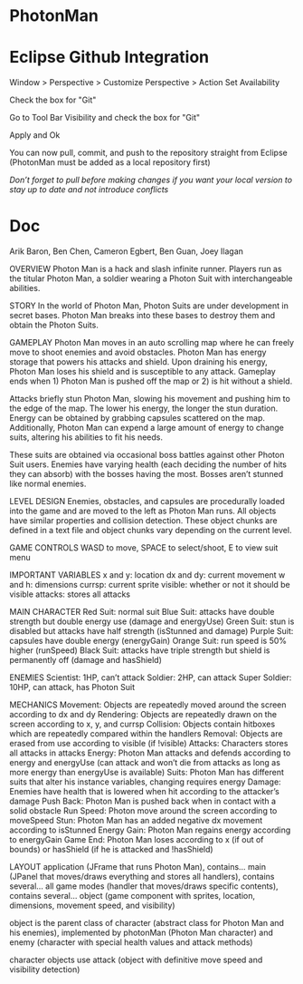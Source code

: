 # PhotonMan

# Eclipse Github Integration

Window > Perspective > Customize Perspective > Action Set Availability

Check the box for "Git"

Go to Tool Bar Visibility and check the box for "Git"

Apply and Ok

You can now pull, commit, and push to the repository straight from Eclipse (PhotonMan must be added as a local repository first)

*Don’t forget to pull before making changes if you want your local version to stay up to date and not introduce conflicts*

# Doc

Arik Baron, Ben Chen, Cameron Egbert, Ben Guan, Joey Ilagan

OVERVIEW
Photon Man is a hack and slash infinite runner. Players run as the titular Photon Man, a soldier wearing a Photon Suit with interchangeable abilities.

STORY
In the world of Photon Man, Photon Suits are under development in secret bases. Photon Man breaks into these bases to destroy them and obtain the Photon Suits.

GAMEPLAY
Photon Man moves in an auto scrolling map where he can freely move to shoot enemies and avoid obstacles. Photon Man has energy storage that powers his attacks and shield. Upon draining his energy, Photon Man loses his shield and is susceptible to any attack. Gameplay ends when 1) Photon Man is pushed off the map or 2) is hit without a shield.

Attacks briefly stun Photon Man, slowing his movement and pushing him to the edge of the map. The lower his energy, the longer the stun duration. Energy can be obtained by grabbing capsules scattered on the map. Additionally, Photon Man can expend a large amount of energy to change suits, altering his abilities to fit his needs.

These suits are obtained via occasional boss battles against other Photon Suit users. Enemies have varying health (each deciding the number of hits they can absorb) with the bosses having the most. Bosses aren’t stunned like normal enemies.

LEVEL DESIGN
Enemies, obstacles, and capsules are procedurally loaded into the game and are moved to the left as Photon Man runs. All objects have similar properties and collision detection. These object chunks are defined in a text file and object chunks vary depending on the current level.

GAME CONTROLS
WASD to move, SPACE to select/shoot, E to view suit menu








IMPORTANT VARIABLES
x and y: location
dx and dy: current movement
w and h: dimensions
currsp: current sprite
visible: whether or not it should be visible
attacks: stores all attacks



MAIN CHARACTER
Red Suit: normal suit
Blue Suit: attacks have double strength but double energy use (damage and energyUse)
Green Suit: stun is disabled but attacks have half strength (isStunned and damage)
Purple Suit: capsules have double energy (energyGain)
Orange Suit: run speed is 50% higher (runSpeed)
Black Suit: attacks have triple strength but shield is permanently off (damage and hasShield)

ENEMIES
Scientist: 1HP, can’t attack
Soldier: 2HP, can attack
Super Soldier: 10HP, can attack, has Photon Suit

MECHANICS
Movement: Objects are repeatedly moved around the screen according to dx and dy
Rendering: Objects are repeatedly drawn on the screen according to x, y, and currsp
Collision: Objects contain hitboxes which are repeatedly compared within the handlers
Removal: Objects are erased from use according to visible (if !visible)
Attacks: Characters stores all attacks in attacks
Energy: Photon Man attacks and defends according to energy and energyUse (can attack and won’t die from attacks as long as more energy than energyUse is available)
Suits: Photon Man has different suits that alter his instance variables, changing requires energy
Damage: Enemies have health that is lowered when hit according to the attacker’s damage
Push Back: Photon Man is pushed back when in contact with a solid obstacle
Run Speed: Photon move around the screen according to moveSpeed
Stun: Photon Man has an added negative dx movement according to isStunned
Energy Gain: Photon Man regains energy according to energyGain
Game End: Photon Man loses according to x (if out of bounds) or hasShield (if he is attacked and !hasShield)

LAYOUT
application (JFrame that runs Photon Man), contains…
main (JPanel that moves/draws everything and stores all handlers), contains several…
all game modes (handler that moves/draws specific contents), contains several…
object (game component with sprites, location, dimensions, movement speed, and visibility)

object is the parent class of
character (abstract class for Photon Man and his enemies), implemented by
photonMan (Photon Man character) and
enemy (character with special health values and attack methods)

character objects use
attack (object with definitive move speed and visibility detection)


 


